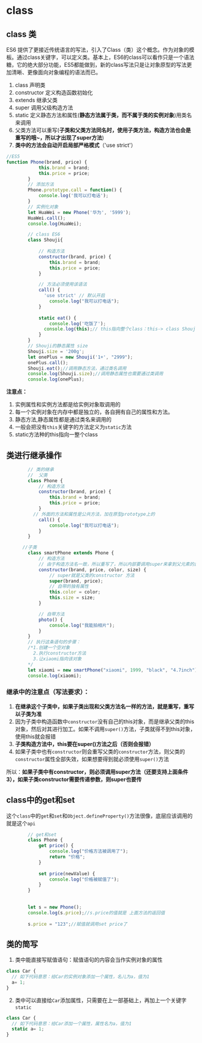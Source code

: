 # class

## class 类

ES6 提供了更接近传统语言的写法，引入了Class（类）这个概念。作为对象的模板。通过class关键字，可以定义类。基本上，ES6的class可以看作只是一个语法糖，它的绝大部分功能，ES5都能做到，新的class写法只是让对象原型的写法更加清晰、更像面向对象编程的语法而已。

1. class 声明类
2. constructor 定义构造函数初始化
3. extends 继承父类
4. super 调用父级构造方法
5. static 定义静态方法和属性(**静态方法属于类，而不属于类的实例对象**)用类名来调用
6. 父类方法可以重写(**子类和父类方法同名时，使用子类方法，构造方法也会是重写的哦~，所以才出现了super方法**)
7. **类中的方法会自动开启局部严格模式**（'use strict'）

```javascript
//ES5       
function Phone(brand, price) {
            this.brand = brand;
            this.price = price;
        }
        // 添加方法
        Phone.prototype.call = function() {
            console.log('我可以打电话');
        }
        // 实例化对象
        let HuaWei = new Phone('华为', '5999');
        HuaWei.call();
        console.log(HuaWei);

        // class ES6
        class Shouji{
          
            // 构造方法
            constructor(brand, price) {
                this.brand = brand;
                this.price = price;
            }

            // 方法必须使用该语法
            call() {
              'use strict' // 默认开启
                console.log("我可以打电话");
            }
            
            static eat() {
            	console.log('吃饭了');
              console.log(this);// this指向整个class：this-> class Shouji{...}
       		}
        }
		// Shouji的静态属性 size
		Shouji.size = '200g';
        let onePlus = new Shouji('1+', "2999");
		onePlus.call();
		Shouji.eat();//调用静态方法，通过类名调用
		console.log(Shouji.size);//调用静态属性也需要通过类调用
        console.log(onePlus);
```

**注意点：**

1. 实例属性和实例方法都是给实例对象取调用的
2. 每一个实例对象在内存中都是独立的，各自拥有自己的属性和方法。
3. 静态方法,静态属性都是通过类名来调用的
4. 一般会把没有`this`关键字的方法定义为`static`方法
5. static方法种的this指向一整个class







## 类进行继承操作

```javascript
        // 类的继承
		//	父类
        class Phone {
            // 构造方法
            constructor(brand, price) {
                this.brand = brand;
                this.price = price;
            }
          // 外面的方法和属性是公共方法，加在原型prototype上的
            call() {
                console.log("我可以打电话");
            }
        }

      //子类  
        class smartPhone extends Phone {
            // 构造方法
            // 由于构造方法名一致，所以重写了，所以内部要调用super来拿到父元素的属性
            constructor(brand, price, color, size) {
                // super就是父类的constructor 方法
                super(brand, price);
                // 自带的独有属性
                this.color = color;
                this.size = size;
            }

            // 自带方法
            photo() {
                console.log("我能拍相片");
            }
        }
		// 执行这条语句的步骤：
		/*1.创建一个空对象
		  2.执行constructor方法
		  3.让xiaomi指向该对象
		*/
        let xiaomi = new smartPhone("xiaomi", 1999, "black", "4.7inch");//实参和构造方法形参一一对应
        console.log(xiaomi);
```

### 继承中的注意点（写法要求）：

1. **在继承这个子类中，如果子类出现和父类方法名一样的方法，就是重写，重写以子类为准**
2. 因为子类中构造函数中`constructor`没有自己的this对象，而是继承父类的this对象，然后对其进行加工。如果不调用`super()`方法，子类就得不到this对象，使用this就会报错
3. **子类构造方法中，this要在super()方法之后（否则会报错）**
4. 如果子类中也有`constructor`则会重写父类的`constructor`方法，则父类的`constructor`属性全部失效，如果想要得到就必须使用`super()`方法

所以：**如果子类中有constructor，则必须调用super方法（还要支持上面条件3），如果子类constructor需要传递参数，则super也要传**





## class中的get和set

这个`class`中的`get`和`set`和`Object.defineProperty()`方法很像，底层应该调用的就是这个`api`

```js
        // get和set
        class Phone {
            get price() {
                console.log("价格方法被调用了");
                return "价格";
            }
            
            set price(newValue) {
                console.log("价格被赋值了");
            }
        }
        
        
        let s = new Phone();
        console.log(s.price);//s.price的值就是 上面方法的返回值
    
        s.price = "123";//赋值就调用set price了
```





## 类的简写

1. 类中能直接写赋值语句：赋值语句的内容会当作实例对象的属性

```js
class Car {
  // 如下代码意思：给Car的实例对象添加一个属性，名儿为a，值为1
  a= 1;
}
```

2. 类中可以直接给`Car`添加属性，只需要在上一部基础上，再加上一个关键字`static`

```js
class Car {
  // 如下代码意思：给Car添加一个属性，属性名为a，值为1
  static a= 1;
}
```

